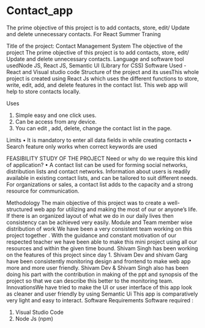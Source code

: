 # Contact_app
The prime objective of this project is to add contacts, store, edit/ Update and delete unnecessary contacts.
For React Summer Traning 

Title of the project: Contact Management System
The objective of the project
The prime objective of this project is to add contacts, store, edit/ Update and delete unnecessary
contacts.
Language and software tool usedNode JS, React JS, Semantic UI (Library for CSS)
Software Used - React and Visual studio code
Structure of the project and its usesThis whole project is created using React Js which uses the different functions to store, write, edit,
add, and delete features in the contact list. This web app will help to store contacts locally.

Uses
1. Simple easy and one click uses.
2. Can be access from any device.
3. You can edit , add, delete, change the contact list in the page.

Limits
• It is mandatory to enter all data fields in while creating contacts
• Search feature only works when correct keywords are used

FEASIBILITY STUDY OF THE PROJECT
Need or why do we require this kind of application?
• A contact list can be used for forming social networks, distribution lists and contact networks.
Information about users is readily available in existing contact lists, and can be tailored to suit
different needs. For organizations or sales, a contact list adds to the capacity and a strong resource
for communication.

Methodology
The main objective of this project was to create a well-structured web app for
utilizing and making the most of our or anyone’s life.
If there is an organized layout of what we do in our daily lives then consistency can
be achieved very easily.
Module and Team member wise distribution of work
We have been a very consistent team working on this project together .
With the guidance and constant motivation of our respected teacher we have been able to
make this mini project using all our resources and within the given time bound.
Shivam Singh has been working on the features of this project since day 1.
Shivam Dev and shivam Garg have been consistently monitoring design and frontend to make
web app more and more user friendly.
Shivam Dev & Shivam Singh also has been doing his part with the contribution in making of
the ppt and synopsis of the project so that we can describe this better to the monitoring team.
InnovationsWe have tried to make the UI or user interface of this app look as cleaner and user friendly
by using Semantic Ui
This app is comparatively very light and easy to interact.
Software Requirements
Software required :
1. Visual Studio Code
2. Node Js (npm)
